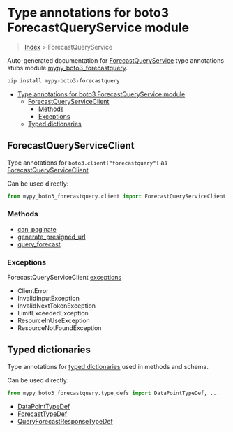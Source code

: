 # Type annotations for boto3 ForecastQueryService module

> [Index](..) > ForecastQueryService

Auto-generated documentation for
[ForecastQueryService](https://boto3.amazonaws.com/v1/documentation/api/1.17.71/reference/services/forecastquery.html#ForecastQueryService)
type annotations stubs module
[mypy_boto3_forecastquery](https://pypi.org/project/mypy-boto3-forecastquery/).

```bash
pip install mypy-boto3-forecastquery
```

- [Type annotations for boto3 ForecastQueryService module](#type-annotations-for-boto3-forecastqueryservice-module)
  - [ForecastQueryServiceClient](#forecastqueryserviceclient)
    - [Methods](#methods)
    - [Exceptions](#exceptions)
  - [Typed dictionaries](#typed-dictionaries)

## ForecastQueryServiceClient

Type annotations for `boto3.client("forecastquery")` as
[ForecastQueryServiceClient](./client.md)

Can be used directly:

```python
from mypy_boto3_forecastquery.client import ForecastQueryServiceClient
```

### Methods

- [can_paginate](./client.md#can_paginate)
- [generate_presigned_url](./client.md#generate_presigned_url)
- [query_forecast](./client.md#query_forecast)

### Exceptions

ForecastQueryServiceClient [exceptions](./client.md#exceptions)

- ClientError
- InvalidInputException
- InvalidNextTokenException
- LimitExceededException
- ResourceInUseException
- ResourceNotFoundException

## Typed dictionaries

Type annotations for [typed dictionaries](./type_defs.md) used in methods and
schema.

Can be used directly:

```python
from mypy_boto3_forecastquery.type_defs import DataPointTypeDef, ...
```

- [DataPointTypeDef](./type_defs.md#datapointtypedef)
- [ForecastTypeDef](./type_defs.md#forecasttypedef)
- [QueryForecastResponseTypeDef](./type_defs.md#queryforecastresponsetypedef)
